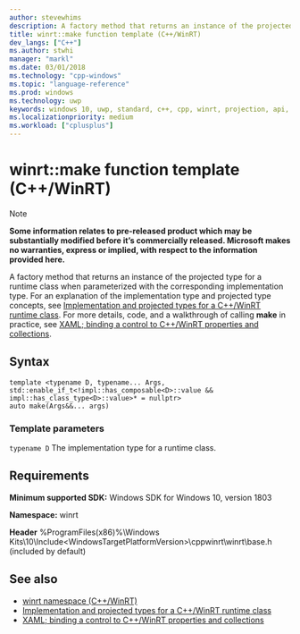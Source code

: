 ```yaml
---
author: stevewhims
description: A factory method that returns an instance of the projected type for a runtime class when parameterized with the corresponding implementation type.
title: winrt::make function template (C++/WinRT)
dev_langs: ["C++"]
ms.author: stwhi
manager: "markl"
ms.date: 03/01/2018
ms.technology: "cpp-windows"
ms.topic: "language-reference"
ms.prod: windows
ms.technology: uwp
keywords: windows 10, uwp, standard, c++, cpp, winrt, projection, api, reference, string
ms.localizationpriority: medium
ms.workload: ["cplusplus"]
---
```


# winrt::make function template (C++/WinRT)
> [!NOTE]
> **Some information relates to pre-released product which may be substantially modified before it’s commercially released. Microsoft makes no warranties, express or implied, with respect to the information provided here.**

A factory method that returns an instance of the projected type for a runtime class when parameterized with the corresponding implementation type. For an explanation of the implementation type  and projected type concepts, see [Implementation and projected types for a C++/WinRT runtime class](/windows/uwp/cpp-and-winrt-apis/ctors-runtimeclass-activation?branch=live). For more details, code, and a walkthrough of calling **make** in practice, see [XAML; binding a control to C++/WinRT properties and collections](/windows/uwp/cpp-and-winrt-apis/binding-prop-collection?branch=live#add-a-property-of-type-booksku-to-mainpage).

## Syntax
```cppwinrt
template <typename D, typename... Args, std::enable_if_t<!impl::has_composable<D>::value && impl::has_class_type<D>::value>* = nullptr>
auto make(Args&&... args)
```

### Template parameters
`typename D`
The implementation type for a runtime class.

## Requirements
**Minimum supported SDK:** Windows SDK for Windows 10, version 1803

**Namespace:** winrt

**Header** %ProgramFiles(x86)%\Windows Kits\10\Include\<WindowsTargetPlatformVersion>\cppwinrt\winrt\base.h (included by default)

## See also 
* [winrt namespace (C++/WinRT)](winrt.md)
* [Implementation and projected types for a C++/WinRT runtime class](/windows/uwp/cpp-and-winrt-apis/ctors-runtimeclass-activation?branch=live)
* [XAML; binding a control to C++/WinRT properties and collections](/windows/uwp/cpp-and-winrt-apis/binding-prop-collection?branch=live#add-a-property-of-type-booksku-to-mainpage)